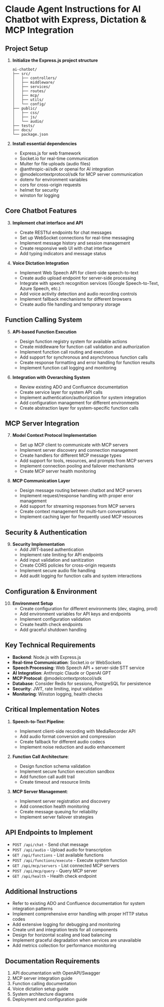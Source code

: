 # Claude Agent Instructions for AI Chatbot with Express, Dictation & MCP Integration

## Project Setup
1. **Initialize the Express.js project structure**
   ```
   ai-chatbot/
   ├── src/
   │   ├── controllers/
   │   ├── middleware/
   │   ├── services/
   │   ├── routes/
   │   ├── mcp/
   │   ├── utils/
   │   └── config/
   ├── public/
   │   ├── css/
   │   ├── js/
   │   └── audio/
   ├── tests/
   ├── docs/
   └── package.json
   ```

2. **Install essential dependencies**
   - Express.js for web framework
   - Socket.io for real-time communication
   - Multer for file uploads (audio files)
   - @anthropic-ai/sdk or openai for AI integration
   - @modelcontextprotocol/sdk for MCP server communication
   - dotenv for environment variables
   - cors for cross-origin requests
   - helmet for security
   - winston for logging

## Core Chatbot Features
3. **Implement chat interface and API**
   - Create RESTful endpoints for chat messages
   - Set up WebSocket connections for real-time messaging
   - Implement message history and session management
   - Create responsive web UI with chat interface
   - Add typing indicators and message status

4. **Voice Dictation Integration**
   - Implement Web Speech API for client-side speech-to-text
   - Create audio upload endpoint for server-side processing
   - Integrate with speech recognition services (Google Speech-to-Text, Azure Speech, etc.)
   - Add voice activity detection and audio recording controls
   - Implement fallback mechanisms for different browsers
   - Create audio file handling and temporary storage

## Function Calling System
5. **API-based Function Execution**
   - Design function registry system for available actions
   - Create middleware for function call validation and authorization
   - Implement function call routing and execution
   - Add support for synchronous and asynchronous function calls
   - Create response formatting and error handling for function results
   - Implement function call logging and monitoring

6. **Integration with Overarching System**
   - Review existing ADO and Confluence documentation
   - Create service layer for system API calls
   - Implement authentication/authorization for system integration
   - Add configuration management for different environments
   - Create abstraction layer for system-specific function calls

## MCP Server Integration
7. **Model Context Protocol Implementation**
   - Set up MCP client to communicate with MCP servers
   - Implement server discovery and connection management
   - Create handlers for different MCP message types
   - Add support for tools, resources, and prompts from MCP servers
   - Implement connection pooling and failover mechanisms
   - Create MCP server health monitoring

8. **MCP Communication Layer**
   - Design message routing between chatbot and MCP servers
   - Implement request/response handling with proper error management
   - Add support for streaming responses from MCP servers
   - Create context management for multi-turn conversations
   - Implement caching layer for frequently used MCP resources

## Security & Authentication
9. **Security Implementation**
   - Add JWT-based authentication
   - Implement rate limiting for API endpoints
   - Add input validation and sanitization
   - Create CORS policies for cross-origin requests
   - Implement secure audio file handling
   - Add audit logging for function calls and system interactions

## Configuration & Environment
10. **Environment Setup**
    - Create configuration for different environments (dev, staging, prod)
    - Add environment variables for API keys and endpoints
    - Implement configuration validation
    - Create health check endpoints
    - Add graceful shutdown handling

## Key Technical Requirements
- **Backend**: Node.js with Express.js
- **Real-time Communication**: Socket.io or WebSockets
- **Speech Processing**: Web Speech API + server-side STT service
- **AI Integration**: Anthropic Claude or OpenAI GPT
- **MCP Protocol**: @modelcontextprotocol/sdk
- **Database**: Consider Redis for sessions, PostgreSQL for persistence
- **Security**: JWT, rate limiting, input validation
- **Monitoring**: Winston logging, health checks

## Critical Implementation Notes
1. **Speech-to-Text Pipeline**:
   - Implement client-side recording with MediaRecorder API
   - Add audio format conversion and compression
   - Create fallback for different audio codecs
   - Implement noise reduction and audio enhancement

2. **Function Call Architecture**:
   - Design function schema validation
   - Implement secure function execution sandbox
   - Add function call audit trail
   - Create timeout and resource limits

3. **MCP Server Management**:
   - Implement server registration and discovery
   - Add connection health monitoring
   - Create message queuing for reliability
   - Implement server failover strategies

## API Endpoints to Implement
- `POST /api/chat` - Send chat message
- `POST /api/audio` - Upload audio for transcription
- `GET /api/functions` - List available functions
- `POST /api/functions/execute` - Execute system function
- `GET /api/mcp/servers` - List connected MCP servers
- `POST /api/mcp/query` - Query MCP server
- `GET /api/health` - Health check endpoint

## Additional Instructions
- Refer to existing ADO and Confluence documentation for system integration patterns
- Implement comprehensive error handling with proper HTTP status codes
- Add extensive logging for debugging and monitoring
- Create unit and integration tests for all components
- Design for horizontal scaling and load balancing
- Implement graceful degradation when services are unavailable
- Add metrics collection for performance monitoring

## Documentation Requirements
1. API documentation with OpenAPI/Swagger
2. MCP server integration guide
3. Function calling documentation
4. Voice dictation setup guide
5. System architecture diagrams
6. Deployment and configuration guide